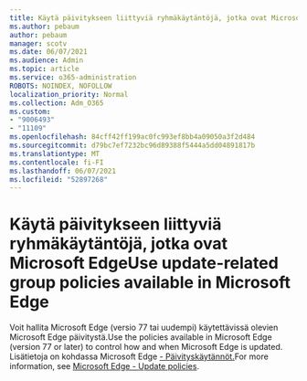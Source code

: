 ```yaml
---
title: Käytä päivitykseen liittyviä ryhmäkäytäntöjä, jotka ovat Microsoft Edge
ms.author: pebaum
author: pebaum
manager: scotv
ms.date: 06/07/2021
ms.audience: Admin
ms.topic: article
ms.service: o365-administration
ROBOTS: NOINDEX, NOFOLLOW
localization_priority: Normal
ms.collection: Adm_O365
ms.custom:
- "9006493"
- "11109"
ms.openlocfilehash: 84cff42ff199ac0fc993ef8bb4a09050a3f2d484
ms.sourcegitcommit: d79bc7ef7232bc96d89388f5444a5dd04891817b
ms.translationtype: MT
ms.contentlocale: fi-FI
ms.lasthandoff: 06/07/2021
ms.locfileid: "52897268"
---
```

# <a name="use-update-related-group-policies-available-in-microsoft-edge"></a><span data-ttu-id="31f28-102">Käytä päivitykseen liittyviä ryhmäkäytäntöjä, jotka ovat Microsoft Edge</span><span class="sxs-lookup"><span data-stu-id="31f28-102">Use update-related group policies available in Microsoft Edge</span></span>

<span data-ttu-id="31f28-103">Voit hallita Microsoft Edge (versio 77 tai uudempi) käytettävissä olevien Microsoft Edge päivitystä.</span><span class="sxs-lookup"><span data-stu-id="31f28-103">Use the policies available in Microsoft Edge (version 77 or later) to control how and when Microsoft Edge is updated.</span></span> <span data-ttu-id="31f28-104">Lisätietoja on kohdassa Microsoft Edge [- Päivityskäytännöt.](/DeployEdge/microsoft-edge-update-policies#available-policies)</span><span class="sxs-lookup"><span data-stu-id="31f28-104">For more information, see [Microsoft Edge - Update policies](/DeployEdge/microsoft-edge-update-policies#available-policies).</span></span>